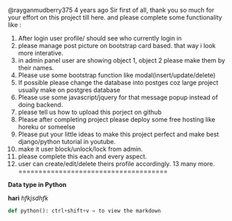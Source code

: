 
@rayganmudberry375
4 years ago
Sir first of all, thank you so much for your effort on this project till here.
and please complete some  functionality like :

1) After login user profile/ should see who currently login in
2) please manage post picture on bootstrap card based. that way i look more interative.
3) in admin panel user are showing object 1, object 2 please make them by their names.
4) Please use some bootstrap function like modal(insert/update/delete)
5) If possible please change the database into postges coz large project usually make on postgres database
6) Please use some javascript/jquery for that message popup instead of doing backend.
7) please tell us how to upload this porject on github
8) Please after completing project please deploy some free hosting like horeku or someelse
9) Please put your little ideas to make this project perfect and make best django/python tutorial in youtube.
10) make it user block/unlock/lock from admin.
11) please complete this each and every aspect.
12) user can create/edit/delete theirs profile accordingly.
13 many more.
=====================================

**Data type in Python**


**hari**
*hfkjsdhfk*
```python
def python(): ctrl+shift+v = to view the markdown




